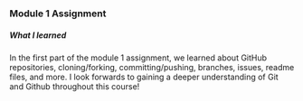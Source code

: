 ### **Module 1 Assignment**

##### What I learned

In the first part of the module 1 assignment, we learned about GitHub repositories, cloning/forking, committing/pushing, branches, issues, readme files, and more. I look forwards to gaining a deeper understanding of Git and Github throughout this course!